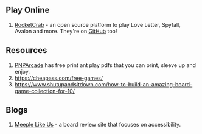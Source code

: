 ## Play Online

1. [RocketCrab](https://rocketcrab.com/) - an open source platform to play Love Letter, Spyfall, Avalon and more. They're on [GitHub](https://github.com/tannerkrewson/rocketcrab) too!

## Resources

1. [PNPArcade](https://www.pnparcade.com/) has free print ant play pdfs that you can print, sleeve up and enjoy.
1. https://cheapass.com/free-games/
1. https://www.shutupandsitdown.com/how-to-build-an-amazing-board-game-collection-for-10/

## Blogs

1. [Meeple Like Us](https://www.pnparcade.com/) - a board review site that focuses on accessibility.

